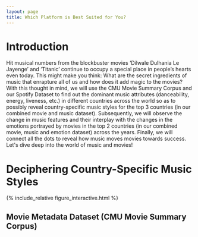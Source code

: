 ```yaml
---
layout: page
title: Which Platform is Best Suited for You?
---
```


# Introduction

Hit musical numbers from the blockbuster movies ‘Dilwale Dulhania Le Jayenge’ and ‘Titanic’ 
continue to occupy a special place in people’s hearts even today. This might make you think: 
What are the secret ingredients of music that enrapture all of us and how does it add magic 
to the movies? With this thought in mind, we will use the CMU Movie Summary Corpus and our 
Spotify Dataset to find out the dominant music attributes (danceability, energy, liveness, etc.) 
in different countries across the world so as to possibly reveal country-specific music styles for 
the top 3 countries (in our combined movie and music dataset). Subsequently, we will observe the change 
in music features and their interplay with the changes in the emotions portrayed by movies in the top 2 
countries (in our combined movie, music and emotion dataset) across the years. Finally, we will connect 
all the dots to reveal how music moves movies towards success. Let's dive deep into the world of music and movies!

# Deciphering Country-Specific Music Styles

{% include_relative figure_interactive.html %}

## Movie Metadata Dataset (CMU Movie Summary Corpus) 
